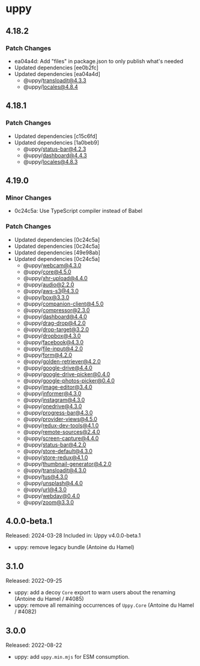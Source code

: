 # uppy

## 4.18.2

### Patch Changes

- ea04a4d: Add "files" in package.json to only publish what's needed
- Updated dependencies [ee0b2fc]
- Updated dependencies [ea04a4d]
  - @uppy/transloadit@4.3.3
  - @uppy/locales@4.8.4

## 4.18.1

### Patch Changes

- Updated dependencies [c15c6fd]
- Updated dependencies [1a0beb9]
  - @uppy/status-bar@4.2.3
  - @uppy/dashboard@4.4.3
  - @uppy/locales@4.8.3

## 4.19.0

### Minor Changes

- 0c24c5a: Use TypeScript compiler instead of Babel

### Patch Changes

- Updated dependencies [0c24c5a]
- Updated dependencies [0c24c5a]
- Updated dependencies [49e98ab]
- Updated dependencies [0c24c5a]
  - @uppy/webcam@4.3.0
  - @uppy/core@4.5.0
  - @uppy/xhr-upload@4.4.0
  - @uppy/audio@2.2.0
  - @uppy/aws-s3@4.3.0
  - @uppy/box@3.3.0
  - @uppy/companion-client@4.5.0
  - @uppy/compressor@2.3.0
  - @uppy/dashboard@4.4.0
  - @uppy/drag-drop@4.2.0
  - @uppy/drop-target@3.2.0
  - @uppy/dropbox@4.3.0
  - @uppy/facebook@4.3.0
  - @uppy/file-input@4.2.0
  - @uppy/form@4.2.0
  - @uppy/golden-retriever@4.2.0
  - @uppy/google-drive@4.4.0
  - @uppy/google-drive-picker@0.4.0
  - @uppy/google-photos-picker@0.4.0
  - @uppy/image-editor@3.4.0
  - @uppy/informer@4.3.0
  - @uppy/instagram@4.3.0
  - @uppy/onedrive@4.3.0
  - @uppy/progress-bar@4.3.0
  - @uppy/provider-views@4.5.0
  - @uppy/redux-dev-tools@4.1.0
  - @uppy/remote-sources@2.4.0
  - @uppy/screen-capture@4.4.0
  - @uppy/status-bar@4.2.0
  - @uppy/store-default@4.3.0
  - @uppy/store-redux@4.1.0
  - @uppy/thumbnail-generator@4.2.0
  - @uppy/transloadit@4.3.0
  - @uppy/tus@4.3.0
  - @uppy/unsplash@4.4.0
  - @uppy/url@4.3.0
  - @uppy/webdav@0.4.0
  - @uppy/zoom@3.3.0

## 4.0.0-beta.1

Released: 2024-03-28
Included in: Uppy v4.0.0-beta.1

- uppy: remove legacy bundle (Antoine du Hamel)

## 3.1.0

Released: 2022-09-25

- uppy: add a decoy `Core` export to warn users about the renaming (Antoine du
  Hamel / #4085)
- uppy: remove all remaining occurrences of `Uppy.Core` (Antoine du Hamel /
  #4082)

## 3.0.0

Released: 2022-08-22

- uppy: add `uppy.min.mjs` for ESM consumption.
